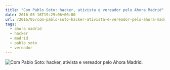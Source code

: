 ```yaml
---
title: "Com Pablo Soto: hacker, ativista e vereador pelo Ahora Madrid"
date: 2016-05-16T19:29:06+00:00
url: /2016/05/com-pablo-soto-hacker-ativista-e-vereador-pelo-ahora-madrid/
tags:
  - ahora madrid
  - hacker
  - madrid
  - pablo soto
  - vereador
---
```


![Com Pablo Soto: hacker, ativista e vereador pelo Ahora Madrid.](/wp-content/uploads/2016/12/13312826_10209594550479397_1247788534715263155_n.jpg)
